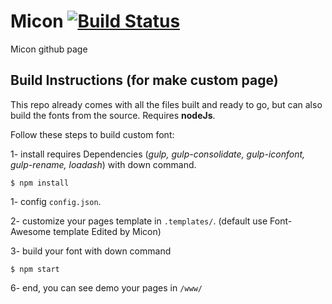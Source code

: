 # Micon [![Build Status](https://travis-ci.org/xtoolkit/Micon.svg?branch=gh-pages)](https://travis-ci.org/xtoolkit/Micon)

Micon github page

## Build Instructions (for make custom page)

This repo already comes with all the files built and ready to go, but can also build the fonts from the source. Requires **nodeJs**.

Follow these steps to build custom font:

1- install requires Dependencies (_gulp, gulp-consolidate, gulp-iconfont, gulp-rename, loadash_) with down command.<br>

```
$ npm install
```

1- config `config.json`.

2- customize your pages template in `.templates/`. (default use Font-Awesome template Edited by Micon)

3- build your font with down command

```
$ npm start
```

6- end, you can see demo your pages in `/www/`
